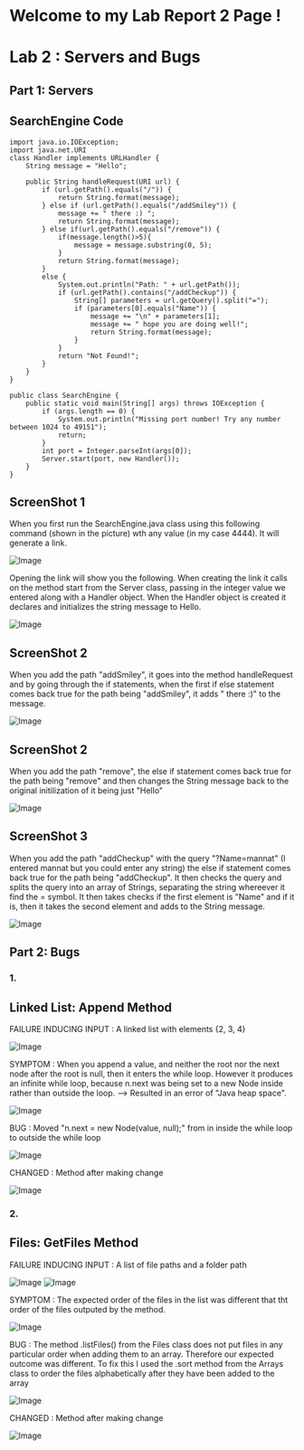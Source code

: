 # **Welcome to my Lab Report 2 Page !**

# Lab 2 : Servers and Bugs 

## Part 1: Servers

SearchEngine Code
--------------------------
>

    import java.io.IOException;
    import java.net.URI
    class Handler implements URLHandler {
        String message = "Hello";

        public String handleRequest(URI url) {
            if (url.getPath().equals("/")) {
                return String.format(message);
            } else if (url.getPath().equals("/addSmiley")) {
                message += " there :) ";
                return String.format(message);
            } else if(url.getPath().equals("/remove")) {
                if(message.length()>5){
                    message = message.substring(0, 5); 
                }
                return String.format(message);
            }
            else {
                System.out.println("Path: " + url.getPath());
                if (url.getPath().contains("/addCheckup")) {
                    String[] parameters = url.getQuery().split("=");
                    if (parameters[0].equals("Name")) {
                        message += "\n" + parameters[1];
                        message += " hope you are doing well!";
                        return String.format(message);
                    }
                }
                return "Not Found!";
            }
        }
    }

    public class SearchEngine {
        public static void main(String[] args) throws IOException {
            if (args.length == 0) {
                System.out.println("Missing port number! Try any number between 1024 to 49151");
                return;
            }
            int port = Integer.parseInt(args[0]);
            Server.start(port, new Handler());
        }
    }

ScreenShot 1
--------------------------
When you first run the SearchEngine.java class using this following command (shown in the picture) wth any value (in my case 4444). It will generate a link. 

![Image](Server_CallingServer.png)

Opening the link will show you the following. When creating the link it calls on the method start from the Server class, passing in the integer value we entered along with a Handler object. When the Handler object is created it declares and initializes the string message to Hello. 

![Image](Server_OpeningLink.png)

ScreenShot 2
--------------------------
When you add the path "addSmiley", it goes into the method handleRequest and by going through the if statements, when the first if else statement comes back true for the path being "addSmiley", it adds " there :)" to the message. 

![Image](Server_AddUse.png)

ScreenShot 2
--------------------------
When you add the path "remove", the else if statement comes back true for the path being "remove" and then changes the String message back to the original initilization of it being just "Hello"

![Image](UsingRemove.png)

ScreenShot 3
--------------------------
When you add the path "addCheckup" with the query "?Name=mannat" (I entered mannat but you could enter any string) the else if statement comes back true for the path being "addCheckup". It then checks the query and splits the query into an array of Strings, separating the string whereever it find the = symbol. It then takes checks if the first element is "Name" and if it is, then it takes the second element and adds to the String message. 

![Image](Server_QueryUse.png)

## Part 2: Bugs 

### 1. 


Linked List: Append Method
--------------------------
FAILURE INDUCING INPUT : A linked list with elements {2, 3, 4}

![Image](LL_Append_FII.png)

SYMPTOM : When you append a value, and neither the root nor the next node after the root is null, then it enters the while loop. However it produces an infinite while loop, because n.next was being set to a new Node inside rather than outside the loop. --> Resulted in an error of "Java heap space". 

![Image](LL_Append_Symptom.png)

BUG : Moved  "n.next = new Node(value, null);" from in inside the while loop to outside the while loop 

![Image](LL_Append_Bugs.png)

CHANGED : Method after making change

![Image](LL_Append_Changed.png)


### 2. 


Files: GetFiles Method
--------------------------

FAILURE INDUCING INPUT : A list of file paths and a folder path

![Image](Files_GetFiles_FII.png)
![Image](Files_GetFiles_FII2.png)


SYMPTOM : The expected order of the files in the list was different that tht order of the files outputed by the method. 

![Image](Files_GetFiles_Symptoms.png)

BUG : The method .listFiles() from the Files class does not put files in any particular order when adding them to an array. Therefore our expected outcome was different. To fix this I used the .sort method from the Arrays class to order the files alphabetically after they have been added to the array

![Image](Files_GetFiles_Bugs.png)

CHANGED : Method after making change

![Image](Files_GetFiles_Changes.png)

